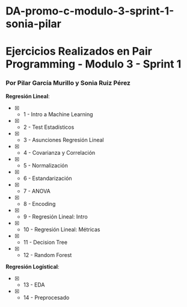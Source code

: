 # DA-promo-c-modulo-3-sprint-1-sonia-pilar
# Ejercicios Realizados en Pair Programming - Modulo 3 - Sprint 1 
### Por Pilar García Murillo y Sonia Ruiz Pérez


**Regresión Lineal**:

- [x] - 1 - Intro a Machine Learning

- [x] - 2 - Test Estadísticos

- [x] - 3 - Asunciones Regresión Lineal

- [x] - 4 - Covarianza y Correlación

- [x] - 5 - Normalización

- [x] - 6 - Estandarización

- [x] - 7 - ANOVA

- [x] - 8 - Encoding

- [x] - 9 - Regresión Lineal: Intro

- [x] - 10 - Regresión Lineal: Métricas

- [x] - 11 - Decision Tree

- [x] - 12 - Random Forest


**Regresión Logístical**:

- [x] - 13 - EDA

- [x] - 14 - Preprocesado
